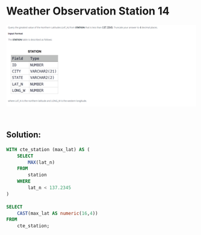 # Weather Observation Station 14

<div id="header" align="center">
  <img src="https://github.com/MartaCasdelg/SQL-HackerRank-Solutions/blob/main/1.%20Basic/Images/weather_ob_14.png" />
</div>

&nbsp;

## Solution:

```sql
WITH cte_station (max_lat) AS (
    SELECT
        MAX(lat_n)
    FROM
        station
    WHERE
        lat_n < 137.2345
)

SELECT
    CAST(max_lat AS numeric(16,4))
FROM
    cte_station;
```